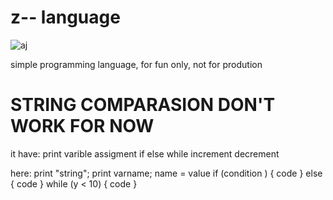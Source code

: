# z-- language
![aj](https://github.com/user-attachments/assets/b7cf8be6-78d4-4b9d-8fb4-2549e1e7c888)

simple programming language, for fun only, not for prodution


# STRING COMPARASION DON'T WORK FOR NOW
it have:
print
varible assigment
if
else
while
increment
decrement

here:
print "string";
print varname;
name = value
if (condition ) {
  code
}
else {
 code
}
while (y < 10) {
    code
}
